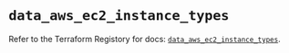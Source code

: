 # `data_aws_ec2_instance_types`

Refer to the Terraform Registory for docs: [`data_aws_ec2_instance_types`](https://registry.terraform.io/providers/hashicorp/aws/5.13.0/docs/data-sources/ec2_instance_types).
